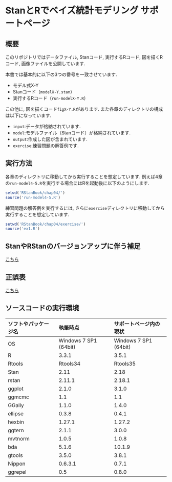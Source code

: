 # StanとRでベイズ統計モデリング サポートページ

## 概要
このリポジトリではデータファイル, Stanコード, 実行するRコード, 図を描くRコード, 画像ファイルを公開しています.

本書では基本的に以下の3つの番号を一致させています.

* モデル式X-Y
* Stanコード（`modelX-Y.stan`）
* 実行するRコード（`run-modelX-Y.R`）

この他に, 図を描くコード`figX-Y.R`があります. また各章のディレクトリの構成は以下になっています.

* `input`:データが格納されています.
* `model`:モデルファイル（Stanコード）が格納されています.
* `output`:作成した図が含まれています.
* `exercise`:練習問題の解答例です.

## 実行方法
各章のディレクトリに移動してから実行することを想定しています. 例えば4章の`run-model4-5.R`を実行する場合にはRを起動後に以下のようにします.

```r
setwd('RStanBook/chap04/')
source('run-model4-5.R')
```

練習問題の解答例を実行するには, さらに`exercise`ディレクトリに移動してから実行することを想定しています.

```r
setwd('RStanBook/chap04/exercise/')
source('ex1.R')
```

## StanやRStanのバージョンアップに伴う補足
[こちら](update.md)

## 正誤表
[こちら](errata.md)

## ソースコードの実行環境
| ソフトやパッケージ名 | 執筆時点 | サポートページ内の現状 |
|:-----------|:------------|:------------|
| OS | Windows 7 SP1 (64bit) | Windows 7 SP1 (64bit) |
| R | 3.3.1 | 3.5.1 |
| Rtools | Rtools34 | Rtools35 |
| Stan | 2.11 | 2.18 |
| rstan | 2.11.1 | 2.18.1 |
| ggplot | 2.1.0 | 3.1.0 |
| ggmcmc | 1.1 | 1.1 |
| GGally | 1.1.0 | 1.4.0 |
| ellipse | 0.3.8 | 0.4.1 |
| hexbin | 1.27.1 | 1.27.2 |
| ggtern | 2.1.1 | 3.0.0 |
| mvtnorm | 1.0.5 | 1.0.8 |
| bda | 5.1.6 | 10.1.9 |
| gtools | 3.5.0 | 3.8.1 |
| Nippon | 0.6.3.1 | 0.7.1 |
| ggrepel | 0.5 | 0.8.0 |
